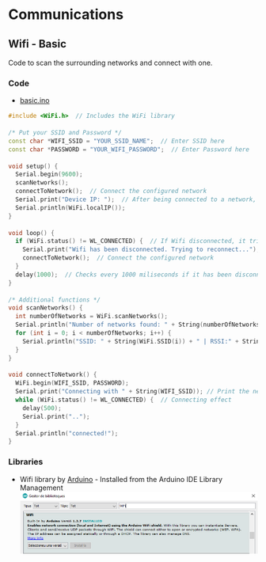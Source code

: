 # Communications
## Wifi - Basic
Code to scan the surrounding networks and connect with one.
	
### Code
* [basic.ino](basic.ino)

```cpp
#include <WiFi.h>  // Includes the WiFi library

/* Put your SSID and Password */
const char *WIFI_SSID = "YOUR_SSID_NAME";  // Enter SSID here
const char *PASSWORD = "YOUR_WIFI_PASSWORD";  // Enter Password here

void setup() {
  Serial.begin(9600);
  scanNetworks();
  connectToNetwork();  // Connect the configured network 
  Serial.print("Device IP: ");  // After being connected to a network, our ESP32 should have a IP
  Serial.println(WiFi.localIP());
}

void loop() {
  if (WiFi.status() != WL_CONNECTED) {  // If Wifi disconnected, it tries to reconnect
    Serial.print("Wifi has been disconnected. Trying to reconnect...");
    connectToNetwork();  // Connect the configured network 
  }
  delay(1000);  // Checks every 1000 miliseconds if it has been disconnected
}

/* Additional functions */
void scanNetworks() {
  int numberOfNetworks = WiFi.scanNetworks();
  Serial.println("Number of networks found: " + String(numberOfNetworks));
  for (int i = 0; i < numberOfNetworks; i++) {
    Serial.println("SSID: " + String(WiFi.SSID(i)) + " | RSSI:" + String(WiFi.RSSI(i)));
  }
}

void connectToNetwork() {
  WiFi.begin(WIFI_SSID, PASSWORD);
  Serial.print("Connecting with " + String(WIFI_SSID)); // Print the network which you want to connect  
  while (WiFi.status() != WL_CONNECTED) {  // Connecting effect
    delay(500);
    Serial.print("..");
  }
  Serial.println("connected!");
}
```

### Libraries
* Wifi library by [Arduino](https://www.arduino.cc/) - Installed from the Arduino IDE Library Management
![WiFi_library](../WiFi_library.png)